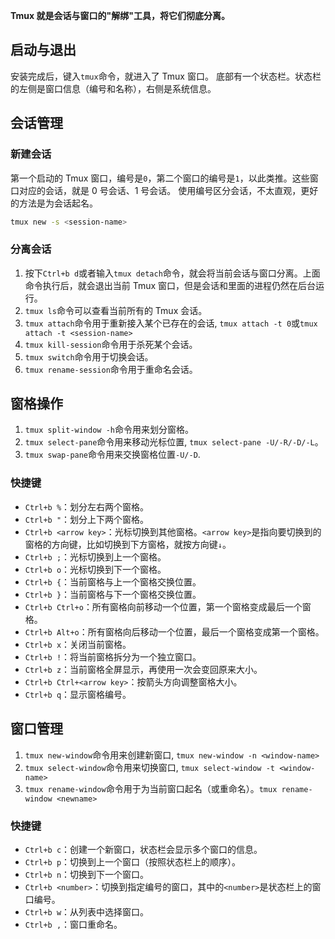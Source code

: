 **Tmux 就是会话与窗口的"解绑"工具，将它们彻底分离。**
## 启动与退出
安装完成后，键入`tmux`命令，就进入了 Tmux 窗口。
底部有一个状态栏。状态栏的左侧是窗口信息（编号和名称），右侧是系统信息。

## 会话管理
### 新建会话
第一个启动的 Tmux 窗口，编号是`0`，第二个窗口的编号是`1`，以此类推。这些窗口对应的会话，就是 0 号会话、1 号会话。
使用编号区分会话，不太直观，更好的方法是为会话起名。
```bash
tmux new -s <session-name>
```
### 分离会话
1. 按下`Ctrl+b d`或者输入`tmux detach`命令，就会将当前会话与窗口分离。上面命令执行后，就会退出当前 Tmux 窗口，但是会话和里面的进程仍然在后台运行。
2. `tmux ls`命令可以查看当前所有的 Tmux 会话。
3. `tmux attach`命令用于重新接入某个已存在的会话, 
`tmux attach -t 0`或`tmux attach -t <session-name>`
4. `tmux kill-session`命令用于杀死某个会话。
5. `tmux switch`命令用于切换会话。
6. `tmux rename-session`命令用于重命名会话。

## 窗格操作
1. `tmux split-window -h`命令用来划分窗格。
2. `tmux select-pane`命令用来移动光标位置, `tmux select-pane -U/-R/-D/-L`。
3. `tmux swap-pane`命令用来交换窗格位置`-U/-D`.

### 快捷键
- `Ctrl+b %`：划分左右两个窗格。
- `Ctrl+b "`：划分上下两个窗格。
- `Ctrl+b <arrow key>`：光标切换到其他窗格。`<arrow key>`是指向要切换到的窗格的方向键，比如切换到下方窗格，就按方向键`↓`。
- `Ctrl+b ;`：光标切换到上一个窗格。
- `Ctrl+b o`：光标切换到下一个窗格。
- `Ctrl+b {`：当前窗格与上一个窗格交换位置。
- `Ctrl+b }`：当前窗格与下一个窗格交换位置。
- `Ctrl+b Ctrl+o`：所有窗格向前移动一个位置，第一个窗格变成最后一个窗格。
- `Ctrl+b Alt+o`：所有窗格向后移动一个位置，最后一个窗格变成第一个窗格。
- `Ctrl+b x`：关闭当前窗格。
- `Ctrl+b !`：将当前窗格拆分为一个独立窗口。
- `Ctrl+b z`：当前窗格全屏显示，再使用一次会变回原来大小。
- `Ctrl+b Ctrl+<arrow key>`：按箭头方向调整窗格大小。
- `Ctrl+b q`：显示窗格编号。

## 窗口管理
1. `tmux new-window`命令用来创建新窗口, 
`tmux new-window -n <window-name>`
2. `tmux select-window`命令用来切换窗口, `tmux select-window -t <window-name>`
3. `tmux rename-window`命令用于为当前窗口起名（或重命名）。`tmux rename-window <newname>`
### 快捷键
- `Ctrl+b c`：创建一个新窗口，状态栏会显示多个窗口的信息。
- `Ctrl+b p`：切换到上一个窗口（按照状态栏上的顺序）。
- `Ctrl+b n`：切换到下一个窗口。
- `Ctrl+b <number>`：切换到指定编号的窗口，其中的`<number>`是状态栏上的窗口编号。
- `Ctrl+b w`：从列表中选择窗口。
- `Ctrl+b ,`：窗口重命名。